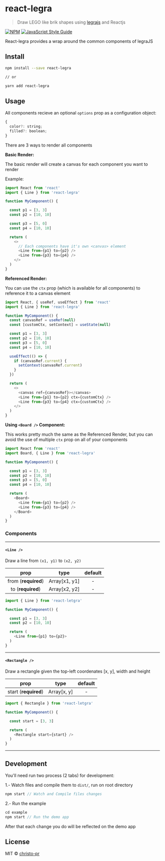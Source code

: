# react-legra

> Draw LEGO like brik shapes using [legrajs](https://github.com/pshihn/legra) and Reactjs

[![NPM](https://img.shields.io/npm/v/react-legra.svg)](https://www.npmjs.com/package/react-legra) [![JavaScript Style Guide](https://img.shields.io/badge/code_style-standard-brightgreen.svg)](https://standardjs.com)

React-legra provides a wrap around the common components of legraJS

## Install

```bash
npm install --save react-legra

// or

yarn add react-legra
```

## Usage

All components recieve an optional `options` prop as a configuration object:

```js
{
  color?: string;
  filled?: boolean;
}
```

There are 3 ways to render all components

**Basic Render:**

The basic render will create a canvas for each component you want to render

Example:
```js
import React from 'react'
import { Line } from 'react-legra'

function MyComponent() {

  const p1 = [3, 3]
  const p2 = [10, 10]

  const p3 = [5, 0]
  const p4 = [10, 10]

  return (
    <>
      // Each components have it's own <canvas> element
      <Line from={p1} to={p2} />
      <Line from={p3} to={p4} />
    </>
  )
}
```


**Referenced Render:**

You can use the `ctx` prop (which is available for all components) to reference it to a canvas element

```js
import React, { useRef, useEffect } from 'react'
import { Line } from 'react-legra'

function MyComponent() {
  const canvasRef = useRef(null)
  const [customCtx, setContext] = useState(null)

  const p1 = [3, 3]
  const p2 = [10, 10]
  const p3 = [5, 0]
  const p4 = [10, 10]

  useEffect(() => {
    if (canvasRef.current) {
      setContext(canvasRef.current)
    }
  })

  return (
    <>
      <canvas ref={canvasRef}></canvas>
      <Line from={p1} to={p2} ctx={customCtx} />
      <Line from={p3} to={p4} ctx={customCtx} />
    </>
  )
}
```

**Using `<Board />` Component:**

This works pretty much the same as the Referenced Render, but you can avoid the use of multiple `ctx` prop on all of your components

```js
import React from 'react'
import Board, { Line } from 'react-legra'

function MyComponent() {

  const p1 = [3, 3]
  const p2 = [10, 10]
  const p3 = [5, 0]
  const p4 = [10, 10]

  return (
    <Board>
      <Line from={p1} to={p2} />
      <Line from={p3} to={p4} />
    </Board>
  )
}
```

### Components
----------------

#### `<Line />`

Draw a line from `(x1, y1)` to `(x2, y2)`

|         prop        |  type   | default |
|:-------------------:|:-------:|:-------:|
| from (**required**) | Array[x1, y1] |    -    |
| to (**required**)   | Array[x2, y2] |    -    |


```js
import { Line } from 'react-letgra'

function MyComponent() {

  const p1 = [3, 3]
  const p2 = [10, 10]

  return (
    <Line from={p1} to={p2}>
  )
}
```
-----------------------------------------------------------

#### `<Rectangle />`

Draw a rectangle given the top-left coordenates [x, y], width and height

|         prop        |  type   | default |
|:-------------------:|:-------:|:-------:|
| start (**required**) | Array[x, y] |    -    |

```js
import { Rectangle } from 'react-letgra'

function MyComponent() {

  const start = [3, 3]

  return (
    <Rectangle start={start} />
  )
}
```
-----------------------------------------------------------

## Development

You'll need run two process (2 tabs) for development:

1.- Watch files and compile them to `dist/`, run on root directory

```js
npm start // Watch and Compile files changes
```

2.- Run the example

```js
cd example
npm start // Run the demo app
```

After that each change you do will be reflected on the demo app

## License

MIT © [christo-pr](https://github.com/christo-pr)
